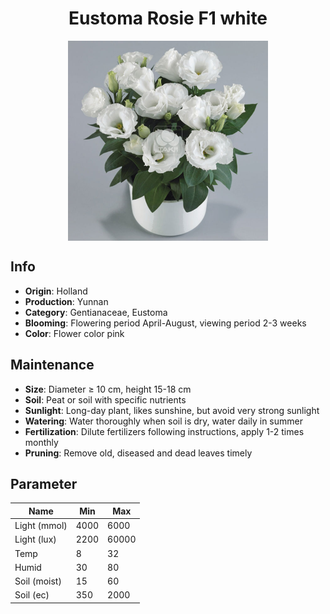 <h1 align='center'>Eustoma Rosie F1 white</h1>
<p align="center">
    <img 
        align='center'
        width='320'
        src="../images/eustoma rosie f1 white.png" 
        alt='Eustoma Rosie F1 white' />
</p>

## Info

 - **Origin**: Holland
 - **Production**: Yunnan
 - **Category**: Gentianaceae, Eustoma
 - **Blooming**: Flowering period April-August, viewing period 2-3 weeks
 - **Color**: Flower color pink

## Maintenance

 - **Size**: Diameter ≥ 10 cm, height 15-18 cm
 - **Soil**: Peat or soil with specific nutrients
 - **Sunlight**: Long-day plant, likes sunshine, but avoid very strong sunlight
 - **Watering**: Water thoroughly when soil is dry, water daily in summer
 - **Fertilization**: Dilute fertilizers following instructions, apply 1-2 times monthly
 - **Pruning**: Remove old, diseased and dead leaves timely

## Parameter

| Name         | Min  | Max   |
|--------------|------|-------|
| Light (mmol) | 4000 | 6000  |
| Light (lux)  | 2200 | 60000 |
| Temp         | 8    | 32    |
| Humid        | 30   | 80    |
| Soil (moist) | 15   | 60    |
| Soil (ec)    | 350  | 2000  |